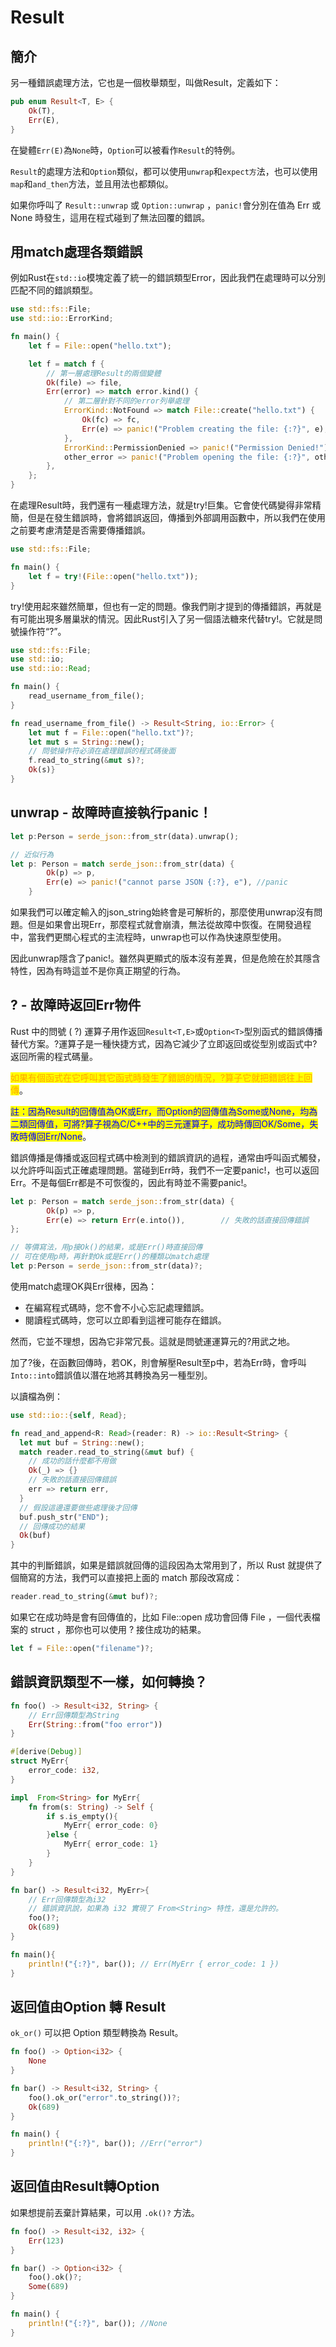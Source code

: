 # Result

## 簡介

另一種錯誤處理方法，它也是一個枚舉類型，叫做Result，定義如下：

```rust
pub enum Result<T, E> {
    Ok(T),
    Err(E),
}
```

在變體`Err(E)`為`None`時，`Option`可以被看作`Result`的特例。

`Result`的處理方法和`Option`類似，都可以使用`unwrap`和`expect方`法，也可以使用`map`和`and_then`方法，並且用法也都類似。

如果你呼叫了 `Result::unwrap` 或 `Option::unwrap` ，`panic!`會分別在值為 Err 或 None 時發生，這用在程式碰到了無法回覆的錯誤。

## 用match處理各類錯誤

例如Rust在`std::io`模塊定義了統一的錯誤類型Error，因此我們在處理時可以分別匹配不同的錯誤類型。

```rust
use std::fs::File;
use std::io::ErrorKind;

fn main() {
    let f = File::open("hello.txt");

    let f = match f {
        // 第一層處理Result的兩個變體
        Ok(file) => file,
        Err(error) => match error.kind() {
            // 第二層針對不同的error列舉處理
            ErrorKind::NotFound => match File::create("hello.txt") {
                Ok(fc) => fc,
                Err(e) => panic!("Problem creating the file: {:?}", e),
            },
            ErrorKind::PermissionDenied => panic!("Permission Denied!"),
            other_error => panic!("Problem opening the file: {:?}", other_error),
        },
    };
}
```

在處理Result時，我們還有一種處理方法，就是try!巨集。它會使代碼變得非常精簡，但是在發生錯誤時，會將錯誤返回，傳播到外部調用函數中，所以我們在使用之前要考慮清楚是否需要傳播錯誤。

```rust
use std::fs::File;

fn main() {
    let f = try!(File::open("hello.txt"));
}
```

try!使用起來雖然簡單，但也有一定的問題。像我們剛才提到的傳播錯誤，再就是有可能出現多層巢狀的情況。因此Rust引入了另一個語法糖來代替try!。它就是問號操作符“?”。

```rust
use std::fs::File;
use std::io;
use std::io::Read;

fn main() {
    read_username_from_file();
}

fn read_username_from_file() -> Result<String, io::Error> {
    let mut f = File::open("hello.txt")?;
    let mut s = String::new();
    // 問號操作符必須在處理錯誤的程式碼後面
    f.read_to_string(&mut s)?;
    Ok(s)}
}
```

## unwrap - 故障時直接執行panic！

```rust
let p:Person = serde_json::from_str(data).unwrap();

// 近似行為
let p: Person = match serde_json::from_str(data) {
        Ok(p) => p,
        Err(e) => panic!("cannot parse JSON {:?}, e"), //panic
    }
```

如果我們可以確定輸入的json\_string始終會是可解析的，那麼使用unwrap沒有問題。但是如果會出現Err，那麼程式就會崩潰，無法從故障中恢復。在開發過程中，當我們更關心程式的主流程時，unwrap也可以作為快速原型使用。

因此unwrap隱含了panic!。雖然與更顯式的版本沒有差異，但是危險在於其隱含特性，因為有時這並不是你真正期望的行為。

## ? - 故障時返回Err物件

Rust 中的問號 ( ?) 運算子用作返回`Result<T,E>`或`Option<T>`型別函式的錯誤傳播替代方案。?運算子是一種快捷方式，因為它減少了立即返回或從型別或函式中?返回所需的程式碼量。

<mark style="color:orange;">如果有個函式在它呼叫其它函式時發生了錯誤的情況，?算子它就把錯誤往上回傳</mark>。

<mark style="color:blue;">註：因為Result的回傳值為OK或Err，而Option的回傳值為Some或None，均為二類回傳值，可將?算子視為C/C++中的三元運算子，成功時傳回OK/Some，失敗時傳回Err/None</mark>。

錯誤傳播是傳播或返回程式碼中檢測到的錯誤資訊的過程，通常由呼叫函式觸發，以允許呼叫函式正確處理問題。當碰到Err時，我們不一定要panic!，也可以返回Err。不是每個Err都是不可恢復的，因此有時並不需要panic!。

```rust
let p: Person = match serde_json::from_str(data) {
        Ok(p) => p,
        Err(e) => return Err(e.into()),        // 失敗的話直接回傳錯誤
};

// 等價寫法，用p接Ok()的結果，或是Err()時直接回傳
// 可在使用p時，再針對Ok或是Err()的種類以match處理
let p:Person = serde_json::from_str(data)?;
```

使用match處理OK與Err很棒，因為：

* 在編寫程式碼時，您不會不小心忘記處理錯誤。
* 閱讀程式碼時，您可以立即看到這裡可能存在錯誤。

然而，它並不理想，因為它非常冗長。這就是問號運運算元的?用武之地。

加了?後，在函數回傳時，若OK，則會解壓Result至p中，若為Err時，會呼叫`Into::into`錯誤值以潛在地將其轉換為另一種型別。

以讀檔為例：

```rust
use std::io::{self, Read};

fn read_and_append<R: Read>(reader: R) -> io::Result<String> {
  let mut buf = String::new();
  match reader.read_to_string(&mut buf) {
    // 成功的話什麼都不用做
    Ok(_) => {}
    // 失敗的話直接回傳錯誤
    err => return err,
  }
  // 假設這邊還要做些處理後才回傳
  buf.push_str("END");
  // 回傳成功的結果
  Ok(buf)
}
```

其中的判斷錯誤，如果是錯誤就回傳的這段因為太常用到了，所以 Rust 就提供了個簡寫的方法，我們可以直接把上面的 match 那段改寫成：

```rust
reader.read_to_string(&mut buf)?;
```

如果它在成功時是會有回傳值的，比如 File::open 成功會回傳 File ，一個代表檔案的 struct ，那你也可以使用 ? 接住成功的結果。

```rust
let f = File::open("filename")?;
```



## 錯誤資訊類型不一樣，如何轉換？

```rust
fn foo() -> Result<i32, String> {
    // Err回傳類型為String
    Err(String::from("foo error"))
}

#[derive(Debug)]
struct MyErr{
    error_code: i32,
}

impl  From<String> for MyErr{
    fn from(s: String) -> Self {
        if s.is_empty(){
            MyErr{ error_code: 0}
        }else {
            MyErr{ error_code: 1}
        }
    }
}

fn bar() -> Result<i32, MyErr>{
    // Err回傳類型為i32
    // 錯誤資訊說，如果為 i32 實現了 From<String> 特性，還是允許的。
    foo()?;
    Ok(689)
}

fn main(){
    println!("{:?}", bar()); // Err(MyErr { error_code: 1 })
}
```

## 返回值由Option 轉 Result

`ok_or()` 可以把 Option 類型轉換為 Result。

```rust
fn foo() -> Option<i32> {
    None
}

fn bar() -> Result<i32, String> {
    foo().ok_or("error".to_string())?;
    Ok(689)
}

fn main() {
    println!("{:?}", bar()); //Err("error")
}
```

## 返回值由Result轉Option

如果想提前丟棄計算結果，可以用 `.ok()?` 方法。

```rust
fn foo() -> Result<i32, i32> {
    Err(123)
}

fn bar() -> Option<i32> {
    foo().ok()?;
    Some(689)
}

fn main() {
    println!("{:?}", bar()); //None
}
```

